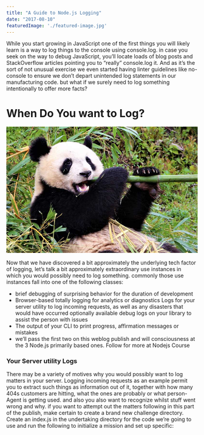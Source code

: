 ```yaml
---
title: "A Guide to Node.js Logging"
date: "2017-08-10"
featuredImage: './featured-image.jpg'
---
```


While you start growing in JavaScript one of the first things you will likely learn is a way to log things to the console using console.log. in case you seek on the way to debug JavaScript, you’ll locate loads of blog posts and StackOverflow articles pointing you to “really” console.log it. And as it’s the sort of not unusual exercise we even started having linter guidelines like no-console to ensure we don’t depart unintended log statements in our manufacturing code. but what if we surely need to log something intentionally to offer more facts?

# When Do You want to Log?


<img src="./image-2.jpg">


Now that we have discovered a bit approximately the underlying tech factor of logging, let’s talk a bit approximately extraordinary use instances in which you would possibly need to log something. commonly those use instances fall into one of the following classes:
- brief debugging of surprising behavior for the duration of development
- Browser-based totally logging for analytics or diagnostics
Logs for your server utility to log incoming requests, as well as any disasters that would have occurred
optionally available debug logs on your library to assist the person with issues
- The output of your CLI to print progress, affirmation messages or mistakes
- we’ll pass the first two on this weblog publish and will consciousness at the 3 Node.js primarily based ones. Follow for more at Nodejs Course


### Your Server utility Logs

There may be a variety of motives why you would possibly want to log matters in your server. Logging incoming requests as an example permit you to extract such things as information out of it, together with how many 404s customers are hitting, what the ones are probably or what person-Agent is getting used. and also you also want to recognize whilst stuff went wrong and why.
if you want to attempt out the matters following in this part of the publish, make certain to create a brand new challenge directory. Create an index.js in the undertaking directory for the code we’re going to use and run the following to initialize a mission and set up specific:
